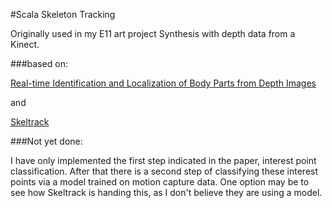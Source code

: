 #Scala Skeleton Tracking

Originally used in my E11 art project Synthesis with depth data from a Kinect.

###based on:

[Real-time Identification and Localization
    of Body Parts from Depth Images](http://citeseerx.ist.psu.edu/viewdoc/download?doi=10.1.1.187.4455&rep=rep1&type=pdf)

and

[Skeltrack](https://github.com/joaquimrocha/Skeltrack)

###Not yet done:

I have only implemented the first step indicated in the paper, interest point classification. After that there is a second step of classifying these interest points via a model trained on motion capture data. One option may be to see how Skeltrack is handing this, as I don't believe they are using a model.
